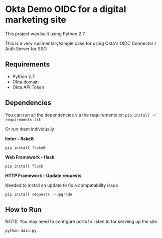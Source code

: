 # Okta Demo OIDC for a digital marketing site

This project was built using Python 2.7

This is a very rudimentary/simple case for using Okta's OIDC Connector / Auth Server for SSO

## Requirements
* Python 2.7
* Okta domain
* Okta API Token

## Dependencies
You can run all the dependencies via the requirements.txt
`pip install -r requirements.txt`

Or run them individually

**linter - flake8**

`pip install flake8`

**Web Framework - flask**

`pip install flask`

**HTTP Framework - Update requests**

Needed to install an update to fix a compatability issue

`pip install requests --upgrade`

## How to Run

NOTE: You may need to configure ports to listen to for serviing up the site

`python main.py`